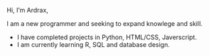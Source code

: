 Hi, I’m Ardrax,

I am a new programmer and seeking to expand knowlege and skill.
- I have completed projects in Python, HTML/CSS, Javerscript.
- I am currently learning R, SQL and database design.


 
